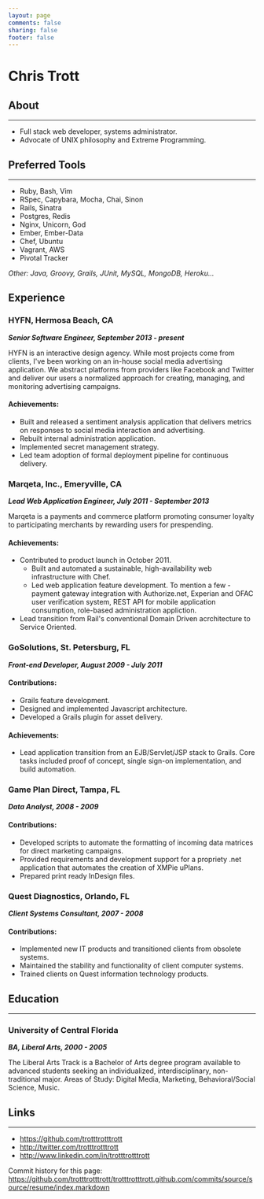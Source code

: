 ```yaml
---
layout: page
comments: false
sharing: false
footer: false
---
```


# Chris Trott

## About

---

* Full stack web developer, systems administrator.
* Advocate of UNIX philosophy and Extreme Programming.


## Preferred Tools

---

* Ruby, Bash, Vim
* RSpec, Capybara, Mocha, Chai, Sinon
* Rails, Sinatra
* Postgres, Redis
* Nginx, Unicorn, God
* Ember, Ember-Data
* Chef, Ubuntu
* Vagrant, AWS
* Pivotal Tracker

_Other: Java, Groovy, Grails, JUnit, MySQL, MongoDB, Heroku..._

## Experience

### HYFN, Hermosa Beach, CA
___Senior Software Engineer, September 2013 - present___

HYFN is an interactive design agency. While most projects come from clients, I've been working on an in-house social media advertising application. We abstract platforms from providers like Facebook and Twitter and deliver our users a normalized approach for creating, managing, and monitoring advertising campaigns.

#### Achievements:

* Built and released a sentiment analysis application that delivers metrics on responses to social media interaction and advertising.
* Rebuilt internal administration application.
* Implemented secret management strategy.
* Led team adoption of formal deployment pipeline for continuous delivery.

### Marqeta, Inc., Emeryville, CA
___Lead Web Application Engineer, July 2011 - September 2013___

Marqeta is a payments and commerce platform promoting consumer loyalty to participating merchants by rewarding users for prespending.

#### Achievements:

* Contributed to product launch in October 2011.
  * Built and automated a sustainable, high-availability web infrastructure with Chef.
  * Led web application feature development. To mention a few - payment gateway integration with Authorize.net, Experian and OFAC user verification system, REST API for mobile application consumption, role-based administration appliction.
* Lead transition from Rail's conventional Domain Driven acrchitecture to Service Oriented.

### GoSolutions, St. Petersburg, FL
___Front-end Developer, August 2009 - July 2011___

#### Contributions:

* Grails feature development.
* Designed and implemented Javascript architecture.
* Developed a Grails plugin for asset delivery.

#### Achievements:

* Lead application transition from an EJB/Servlet/JSP stack to Grails. Core tasks included proof of concept, single sign-on implementation, and build automation.

### Game Plan Direct, Tampa, FL
___Data Analyst, 2008 - 2009___

#### Contributions:

* Developed scripts to automate the formatting of incoming data matrices for direct marketing campaigns.
* Provided requirements and development support for a propriety .net application that automates the creation of XMPie uPlans.
* Prepared print ready InDesign files.

### Quest Diagnostics, Orlando, FL
___Client Systems Consultant, 2007 - 2008___

#### Contributions:

* Implemented new IT products and transitioned clients from obsolete systems.
* Maintained the stability and functionality of client computer systems.
* Trained clients on Quest information technology products.

## Education

---

### University of Central Florida
___BA, Liberal Arts, 2000 - 2005___

The Liberal Arts Track is a Bachelor of Arts degree program available to advanced students seeking an individualized, interdisciplinary, non-traditional major. Areas of Study: Digital Media, Marketing, Behavioral/Social Science, Music.

## Links

---

* https://github.com/trotttrotttrott
* http://twitter.com/trotttrotttrott
* http://www.linkedin.com/in/trotttrotttrott

<p style="font-size: 14px;">Commit history for this page: <br /><a href="https://github.com/trotttrotttrott/trotttrotttrott.github.com/commits/source/source/resume/index.markdown" target="_blank">https://github.com/trotttrotttrott/trotttrotttrott.github.com/commits/source/source/resume/index.markdown</a></p>
